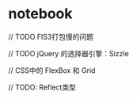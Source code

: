 # notebook


// TODO FIS3打包慢的问题

// TODO jQuery 的选择器引擎：Sizzle 

// CSS中的 FlexBox 和 Grid

// TODO: Reflect类型